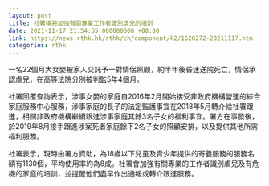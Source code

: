 ```yaml
---
layout: post
title: 社署稱將加強有關專業工作者識別虐兒的培訓
date: 2021-11-17 21:54:55.000000000 +08:00
link: https://news.rthk.hk/rthk/ch/component/k2/1620272-20211117.htm
categories: rthk
---
```


一名22個月大女嬰被家人交託予一對情侶照顧，約半年後昏迷送院死亡，情侶承認虐兒，在高等法院分別被判監5年4個月。

社署回覆查詢表示，涉事女嬰的家庭自2016年2月開始接受非政府機構營運的綜合家庭服務中心服務，涉事家庭的長子的法定監護事宜在2018年5月轉介給社署跟進，相關非政府機構繼續跟進涉事家庭其餘3名子女的福利事宜。署方在事發後，於2019年8月接手跟進涉案死者家庭餘下2名子女的照顧安排，以及提供其他所需福利服務。

社署表示，現時由署方資助，為18歲以下兒童及青少年提供的寄養服務的服務名額有1130個，平均使用率約為8成。社署會加強有關專業的工作者識別虐兒及有危機的家庭的培訓，並提醒他們盡早作出通報或轉介跟進服務。
